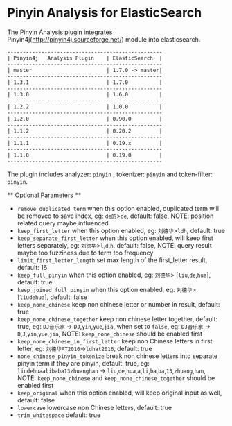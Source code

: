 Pinyin Analysis for ElasticSearch
==================================

The Pinyin Analysis plugin integrates Pinyin4j(http://pinyin4j.sourceforge.net/) module into elasticsearch.

    --------------------------------------------------
    | Pinyin4j   Analysis Plugin    | ElasticSearch  |
    --------------------------------------------------
    | master                        | 1.7.0 -> master|
    --------------------------------------------------
    | 1.3.1                         | 1.7.0          |
    --------------------------------------------------
    | 1.3.0                         | 1.6.0          |
    --------------------------------------------------
    | 1.2.2                         | 1.0.0          |
    --------------------------------------------------
    | 1.2.0                         | 0.90.0         |
    --------------------------------------------------
    | 1.1.2                         | 0.20.2         |
    --------------------------------------------------
    | 1.1.1                         | 0.19.x         |
    --------------------------------------------------
    | 1.1.0                         | 0.19.0         |
    --------------------------------------------------

The plugin includes analyzer: `pinyin` ,  tokenizer: `pinyin` and  token-filter:  `pinyin`.

** Optional Parameters ** 
* `remove_duplicated_term` when this option enabled, duplicated term will be removed to save index, eg: `de的`>`de`, default: false,  NOTE: position related query maybe influenced
* `keep_first_letter` when this option enabled,  eg: `刘德华`>`ldh`, default: true
* `keep_separate_first_letter` when this option enabled, will keep first letters separately,  eg: `刘德华`>`l`,`d`,`h`, default: false, NOTE: query result maybe too fuzziness due to term too frequency
* `limit_first_letter_length` set max length of the first_letter result, default: 16
* `keep_full_pinyin` when this option enabled, eg: `刘德华`> [`liu`,`de`,`hua`], default: true
* `keep_joined_full_pinyin` when this option enabled, eg: `刘德华`> [`liudehua`], default: false
* `keep_none_chinese` keep non chinese letter or number in result, default: true
* `keep_none_chinese_together` keep non chinese letter together, default: true, eg: `DJ音乐家` -> `DJ`,`yin`,`yue`,`jia`, when set to `false`, eg: `DJ音乐家` -> `D`,`J`,`yin`,`yue`,`jia`, NOTE: `keep_none_chinese` should be enabled first
* `keep_none_chinese_in_first_letter` keep non Chinese letters in first letter, eg: `刘德华AT2016`->`ldhat2016`, default: true
* `none_chinese_pinyin_tokenize` break non chinese letters into separate pinyin term if they are pinyin, default: true, eg: `liudehuaalibaba13zhuanghan` -> `liu`,`de`,`hua`,`a`,`li`,`ba`,`ba`,`13`,`zhuang`,`han`, NOTE:  `keep_none_chinese` and `keep_none_chinese_together` should be enabled first
* `keep_original` when this option enabled, will keep original input as well, default: false
* `lowercase`  lowercase non Chinese letters, default: true
* `trim_whitespace` default: true

